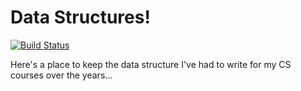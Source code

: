 # Data Structures!

[![Build Status](https://travis-ci.org/phil-lopreiato/data-structures.png?branch=master)](https://travis-ci.org/phil-lopreiato/data-structures)

Here's a place to keep the data structure I've had to write for my CS courses over the years...
